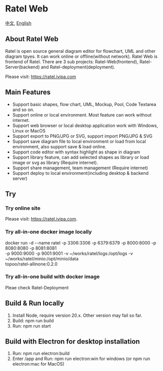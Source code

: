 # Ratel Web

[中文](README-CN.md), [English](README.md)

## About Ratel Web

Ratel is open source general diagram editor for flowchart, UML and other diagram tpyes. It can work online or offline(without network). Ratel Web is frontend of Ratel. There are 3 sub projects: Ratel-Web(frontend), Ratel-Server(backend) and Ratel-deployment(deployment).

Please visit: <https://ratel.ivipa.com>

## Main Features

- Support basic shapes, flow chart, UML, Mockup, Pool, Code Textarea and so on.
- Support online or local environment. Most feature can work without internet.
- Support web browser or local desktop application work with Windows, Linux or MacOS
- Support export to PNG/JPG or SVG, support import PNG/JPG & SVG
- Support save diagram file to local environment or load from local environment, also support save & load online.
- Support code editor with syntax highlight as shape in diagram
- Support library feature, can add selected shapes as library or load image or svg as library (Require internet).
- Support share management, team management (Require internet)
- Support deploy to local environment(including desktop & backend server)

## Try

### Try online site

Please visit: <https://ratel.ivipa.com>.

### Try all-in-one docker image locally

docker run -d --name ratel -p 3306:3306 -p 6379:6379 -p 8000:8000 -p 8080:8080 -p 8081:8081 \
 -p 9000:9000 -p 9001:9001 -v ~/works/ratel/logs:/opt/logs -v ~/works/ratel/minio:/opt/minio/data \
 topoo/ratel-allinone:0.2.0

### Try all-in-one build with docker image

Pleae check Ratel-Deployment

## Build & Run locally

1. Install Node, require version 20.x. Other version may fail so far.
2. Build: npm run build
3. Run: npm run start

## Build with Electron for desktop installation

1. Run: npm run electron:build
2. Enter /app and Run: npm run electron:win for windows (or npm run electron:mac for MacOS)
